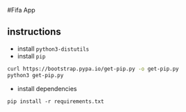 #Fifa App


## instructions

* install `python3-distutils`
* install `pip`
```sh
curl https://bootstrap.pypa.io/get-pip.py -o get-pip.py
python3 get-pip.py
```
* install dependencies
```
pip install -r requirements.txt
```
